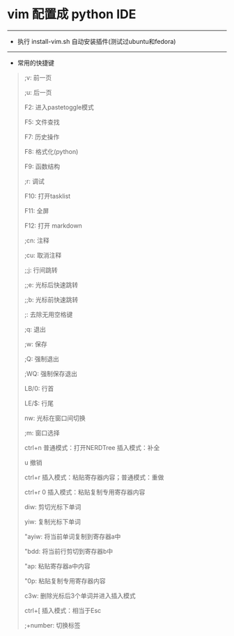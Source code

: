 # vim 配置成 python IDE
---
* 执行 install-vim.sh 自动安装插件(测试过ubuntu和fedora)

---
* 常用的快捷键

> ;v: 前一页
>
> ;u: 后一页
>
> F2: 进入pastetoggle模式
>
> F5: 文件查找
>
> F7: 历史操作
>
> F8: 格式化(python)
>
> F9: 函数结构
>
> ;r: 调试
>
> F10: 打开tasklist
>
> F11: 全屏
>
> F12: 打开 markdown
>
> ;cn: 注释
>
> ;cu: 取消注释
>
> ;;j: 行间跳转
>
> ;;e: 光标后快速跳转
>
> ;;b: 光标前快速跳转
>
> ;<space>: 去除无用空格键
>
> ;q: 退出
>
> ;w: 保存
>
> ;Q: 强制退出
>
> ;WQ: 强制保存退出
>
> LB/0: 行首
>
> LE/$: 行尾
>
> nw: 光标在窗口间切换
>
> ;m: 窗口选择
>
> ctrl+n 普通模式：打开NERDTree 插入模式：补全
>
> u 撤销
>
> ctrl+r 插入模式：粘贴寄存器内容；普通模式：重做
>
> ctrl+r 0 插入模式：粘贴复制专用寄存器内容
>
> diw: 剪切光标下单词
>
> yiw: 复制光标下单词
>
> "ayiw: 将当前单词复制到寄存器a中
>
> "bdd: 将当前行剪切到寄存器b中
>
> "ap: 粘贴寄存器a中内容
>
> "0p: 粘贴复制专用寄存器内容
>
> c3w: 删除光标后3个单词并进入插入模式
>
> ctrl+[ 插入模式：相当于Esc
>
> ;+number: 切换标签
